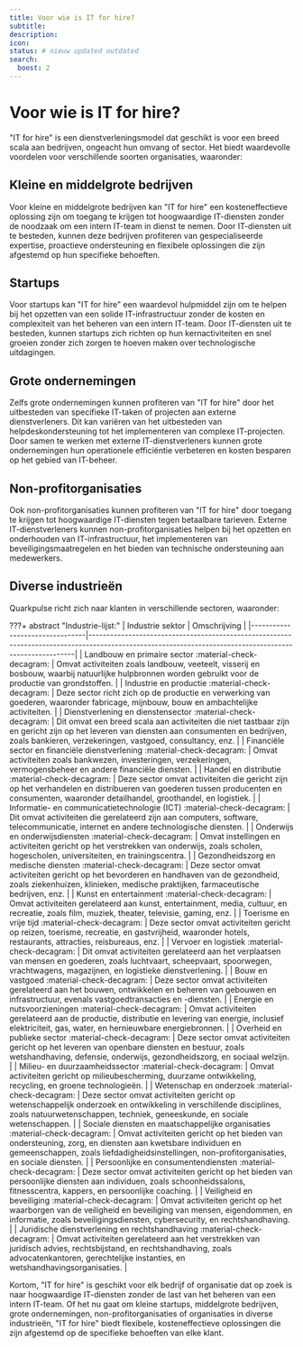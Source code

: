 ```yaml
---
title: Voor wie is IT for hire?
subtitle:
description:
icon:
status: # nieuw updated outdated
search:
  boost: 2 
---
```


# Voor wie is IT for hire?

"IT for hire" is een dienstverleningsmodel dat geschikt is voor een breed scala aan bedrijven, ongeacht hun omvang of sector. Het biedt waardevolle voordelen voor verschillende soorten organisaties, waaronder:

## Kleine en middelgrote bedrijven

Voor kleine en middelgrote bedrijven kan "IT for hire" een kosteneffectieve oplossing zijn om toegang te krijgen tot hoogwaardige IT-diensten zonder de noodzaak om een intern IT-team in dienst te nemen. Door IT-diensten uit te besteden, kunnen deze bedrijven profiteren van gespecialiseerde expertise, proactieve ondersteuning en flexibele oplossingen die zijn afgestemd op hun specifieke behoeften.

## Startups

Voor startups kan "IT for hire" een waardevol hulpmiddel zijn om te helpen bij het opzetten van een solide IT-infrastructuur zonder de kosten en complexiteit van het beheren van een intern IT-team. Door IT-diensten uit te besteden, kunnen startups zich richten op hun kernactiviteiten en snel groeien zonder zich zorgen te hoeven maken over technologische uitdagingen.

## Grote ondernemingen

Zelfs grote ondernemingen kunnen profiteren van "IT for hire" door het uitbesteden van specifieke IT-taken of projecten aan externe dienstverleners. Dit kan variëren van het uitbesteden van helpdeskondersteuning tot het implementeren van complexe IT-projecten. Door samen te werken met externe IT-dienstverleners kunnen grote ondernemingen hun operationele efficiëntie verbeteren en kosten besparen op het gebied van IT-beheer.

## Non-profitorganisaties

Ook non-profitorganisaties kunnen profiteren van "IT for hire" door toegang te krijgen tot hoogwaardige IT-diensten tegen betaalbare tarieven. Externe IT-dienstverleners kunnen non-profitorganisaties helpen bij het opzetten en onderhouden van IT-infrastructuur, het implementeren van beveiligingsmaatregelen en het bieden van technische ondersteuning aan medewerkers.

## Diverse industrieën

Quarkpulse richt zich naar klanten in verschillende sectoren, waaronder:

???+ abstract "Industrie-lijst:"
    | Industrie sektor               | Omschrijving                                                                                                                                           |
    |--------------------------------|--------------------------------------------------------------------------------------------------------------------------------------------------------|
    | Landbouw en primaire sector :material-check-decagram:    | Omvat activiteiten zoals landbouw, veeteelt, visserij en bosbouw, waarbij natuurlijke hulpbronnen worden gebruikt voor de productie van grondstoffen. |
    | Industrie en productie :material-check-decagram:         | Deze sector richt zich op de productie en verwerking van goederen, waaronder fabricage, mijnbouw, bouw en ambachtelijke activiteiten.                                                |
    | Dienstverlening en dienstensector :material-check-decagram: | Dit omvat een breed scala aan activiteiten die niet tastbaar zijn en gericht zijn op het leveren van diensten aan consumenten en bedrijven, zoals bankieren, verzekeringen, vastgoed, consultancy, enz. |
    | Financiële sector en financiële dienstverlening :material-check-decagram: | Omvat activiteiten zoals bankwezen, investeringen, verzekeringen, vermogensbeheer en andere financiële diensten.                                                                                   |
    | Handel en distributie :material-check-decagram:      | Deze sector omvat activiteiten die gericht zijn op het verhandelen en distribueren van goederen tussen producenten en consumenten, waaronder detailhandel, groothandel, en logistiek.                   |
    | Informatie- en communicatietechnologie (ICT) :material-check-decagram: | Dit omvat activiteiten die gerelateerd zijn aan computers, software, telecommunicatie, internet en andere technologische diensten.                                                            |
    | Onderwijs en onderwijsdiensten :material-check-decagram: | Omvat instellingen en activiteiten gericht op het verstrekken van onderwijs, zoals scholen, hogescholen, universiteiten, en trainingscentra.                                                     |
    | Gezondheidszorg en medische diensten :material-check-decagram: | Deze sector omvat activiteiten gericht op het bevorderen en handhaven van de gezondheid, zoals ziekenhuizen, klinieken, medische praktijken, farmaceutische bedrijven, enz.                          |
    | Kunst en entertainment :material-check-decagram:        | Omvat activiteiten gerelateerd aan kunst, entertainment, media, cultuur, en recreatie, zoals film, muziek, theater, televisie, gaming, enz.                                                     |
    | Toerisme en vrije tijd :material-check-decagram:       | Deze sector omvat activiteiten gericht op reizen, toerisme, recreatie, en gastvrijheid, waaronder hotels, restaurants, attracties, reisbureaus, enz.                                              |
    | Vervoer en logistiek :material-check-decagram:         | Dit omvat activiteiten gerelateerd aan het verplaatsen van mensen en goederen, zoals luchtvaart, scheepvaart, spoorwegen, vrachtwagens, magazijnen, en logistieke dienstverlening.                  |
    | Bouw en vastgoed :material-check-decagram:             | Deze sector omvat activiteiten gerelateerd aan het bouwen, ontwikkelen en beheren van gebouwen en infrastructuur, evenals vastgoedtransacties en -diensten.                                           |
    | Energie en nutsvoorzieningen :material-check-decagram: | Omvat activiteiten gerelateerd aan de productie, distributie en levering van energie, inclusief elektriciteit, gas, water, en hernieuwbare energiebronnen.                                         |
    | Overheid en publieke sector :material-check-decagram:  | Deze sector omvat activiteiten gericht op het leveren van openbare diensten en bestuur, zoals wetshandhaving, defensie, onderwijs, gezondheidszorg, en sociaal welzijn.                                   |
    | Milieu- en duurzaamheidssector :material-check-decagram: | Omvat activiteiten gericht op milieubescherming, duurzame ontwikkeling, recycling, en groene technologieën.                                                                                    |
    | Wetenschap en onderzoek :material-check-decagram:      | Deze sector omvat activiteiten gericht op wetenschappelijk onderzoek en ontwikkeling in verschillende disciplines, zoals natuurwetenschappen, techniek, geneeskunde, en sociale wetenschappen. |
    | Sociale diensten en maatschappelijke organisaties  :material-check-decagram: | Omvat activiteiten gericht op het bieden van ondersteuning, zorg, en diensten aan kwetsbare individuen en gemeenschappen, zoals liefdadigheidsinstellingen, non-profitorganisaties, en sociale diensten. |
    | Persoonlijke en consumentendiensten  :material-check-decagram: | Deze sector omvat activiteiten gericht op het bieden van persoonlijke diensten aan individuen, zoals schoonheidssalons, fitnesscentra, kappers, en persoonlijke coaching.                                       |
    | Veiligheid en beveiliging  :material-check-decagram:    | Omvat activiteiten gericht op het waarborgen van de veiligheid en beveiliging van mensen, eigendommen, en informatie, zoals beveiligingsdiensten, cybersecurity, en rechtshandhaving.                   |
    | Juridische dienstverlening en rechtshandhaving :material-check-decagram: | Omvat activiteiten gerelateerd aan het verstrekken van juridisch advies, rechtsbijstand, en rechtshandhaving, zoals advocatenkantoren, gerechtelijke instanties, en wetshandhavingsorganisaties.             |




Kortom, "IT for hire" is geschikt voor elk bedrijf of organisatie dat op zoek is naar hoogwaardige IT-diensten zonder de last van het beheren van een intern IT-team. Of het nu gaat om kleine startups, middelgrote bedrijven, grote ondernemingen, non-profitorganisaties of organisaties in diverse industrieën, "IT for hire" biedt flexibele, kosteneffectieve oplossingen die zijn afgestemd op de specifieke behoeften van elke klant.

